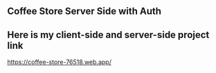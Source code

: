 ## Coffee Store Server Side with Auth

## Here is my client-side and server-side project link 

https://coffee-store-76518.web.app/